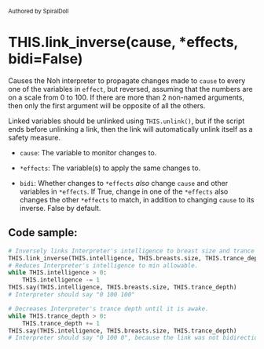 <sub>Authored by SpiralDoll</sub>

# THIS.link_inverse(cause, *effects, bidi=False)

Causes the Noh interpreter to propagate changes made to `cause` to every one of the variables in `effect`, but reversed, assuming that the numbers are on a scale from 0 to 100. If there are more than 2 non-named arguments, then only the first argument will be opposite of all the others.

Linked variables should be unlinked using `THIS.unlink()`, but if the script ends before unlinking a link, then the link will automatically unlink itself as a safety measure.

* `cause`: The variable to monitor changes to.

* `*effects`: The variable(s) to apply the same changes to.

* `bidi`: Whether changes to `*effects` *also* change `cause` and other variables in `*effects`. If True, change in one of the `*effects` also changes the other `*effects` to match, in addition to changing `cause` to its inverse. False by default.

## Code sample:

```python
# Inversely links Interpreter's intelligence to breast size and trance depth.
THIS.link_inverse(THIS.intelligence, THIS.breasts.size, THIS.trance_depth)
# Reduces Interpreter's intelligence to min allowable.
while THIS.intelligence > 0:
    THIS.intelligence -= 1
THIS.say(THIS.intelligence, THIS.breasts.size, THIS.trance_depth)
# Interpreter should say "0 100 100"

# Decreases Interpreter's trance depth until it is awake.
while THIS.trance_depth > 0:
    THIS.trance_depth += 1
THIS.say(THIS.intelligence, THIS.breasts.size, THIS.trance_depth)
# Interpreter should say "0 100 0", because the link was not bidirectional
```